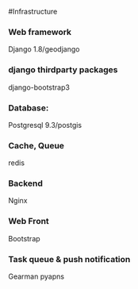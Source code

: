 #Infrastructure


### Web framework
Django 1.8/geodjango

### django thirdparty packages
django-bootstrap3

### Database:
Postgresql 9.3/postgis

### Cache, Queue
redis

### Backend
Nginx

### Web Front
Bootstrap

### Task queue & push notification
Gearman
pyapns